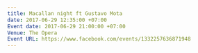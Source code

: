 ```yaml
---
title: Macallan night ft Gustavo Mota
date: 2017-06-29 12:35:00 +07:00
Event date: 2017-06-29 21:00:00 +07:00
Venue: The Opera
Event URL: https://www.facebook.com/events/1332257636871948
---
```


